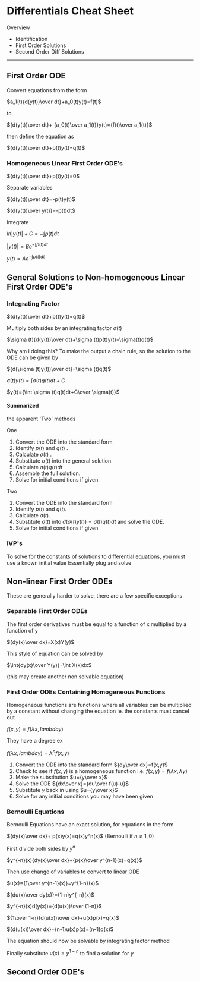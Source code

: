# Differentials Cheat Sheet

Overview

* Identification
* First Order Solutions
* Second Order Diff Solutions

---

## First Order ODE

Convert equations from the form

$a_1(t){d(y(t))\over dt}+a_0(t)y(t)=f(t)$ 

to

${d(y(t))\over dt}+ {a_0(t)\over a_1(t)}y(t)={f(t)\over a_1(t)}$

then define the equation as

${d(y(t))\over dt}+p(t)y(t)=q(t)$

### Homogeneous Linear First Order ODE's

${d(y(t))\over dt}+p(t)y(t)=0$

Separate variables

${d(y(t))\over dt}=-p(t)y(t)$

${d(y(t))\over y(t)}=-p(t)dt$

Integrate

$ln|y(t)|+C = -\int p(t)dt$

$|y(t)|=Be^{-\int p(t)dt}$

$y(t)=Ae^{-\int p(t)dt}$

## General Solutions to Non-homogeneous Linear First Order ODE's

### Integrating Factor

${d(y(t))\over dt}+p(t)y(t)=q(t)$

Multiply both sides by an integrating factor $\sigma (t)$

$\sigma (t){d(y(t))\over dt}+\sigma (t)p(t)y(t)=\sigma(t)q(t)$

Why am i doing this? To make the output a chain rule, so the solution to the ODE can be given by

${d(\sigma (t)y(t))\over dt}=\sigma (t)q(t)$

$\sigma (t)y(t)=\int \sigma (t)q(t)dt+C$

$y(t)={\int \sigma (t)q(t)dt+C\over \sigma(t)}$

#### Summarized

the apparent 'Two' methods

One

1. Convert the ODE into the standard form
2. Identify $p(t)$ and $q(t)$ .
3. Calculate $\sigma(t)$ .
4. Substitute $\sigma(t)$ into the general solution.
5. Calculate $\sigma(t)q(t)dt$
6. Assemble the full solution.
7. Solve for initial conditions if given.

Two

1. Convert the ODE into the standard form
2. Identify $p(t)$ and $q(t)$.
3. Calculate $\sigma(t)$.
4. Substitute $\sigma(t)$ into $d(\sigma(t)y(t))=\sigma(t)q(t)dt$ and solve the ODE.
5. Solve for initial conditions if given

### IVP's

To solve for the constants of solutions to differential equations, you must use a known initial value
    Essentially plug and solve

## Non-linear First Order ODEs

These are generally harder to solve, there are a few specific exceptions

### Separable First Order ODEs

The first order derivatives must be equal to a function of x multiplied by a function of y

${dy(x)\over dx}=X(x)Y(y)$

This style of equation can be solved by

$\int{dy(x)\over Y(y)}=\int X(x)dx$

(this may create another non solvable equation)

### First Order ODEs Containing Homogeneous Functions

Homogeneous functions are functions where all variables can be multiplied by a constant without changing the equation ie. the constants must cancel out

$f(x,y)=f(\lambda x,lambda y)$

They have a degree ex

$f(\lambda x,lambda y)=\lambda^n f(x,y)$

1. Convert the ODE into the standard form ${dy\over dx}=f(x,y)$
2. Check to see if $f(x,y)$ is a homogeneous function i.e. $f(x,y)=f(\lambda x, \lambda y)$
3. Make the substitution $u={y\over x}$
4. Solve the ODE ${dx\over x}={du\over f(u)-u}$
5. Substitute $y$ back in using $u={y\over x}$
6. Solve for any initial conditions you may have been given

### Bernoulli Equations

Bernoulli Equations have an exact solution, for equations in the form

${dy(x)\over dx}+ p(x)y(x)=q(x)y^n(x)$ (Bernoulli if $n\neq 1,0$)

First divide both sides by $y^n$

$y^{-n}(x){dy(x)\over dx}+{p{x}\over y^{n-1}(x)=q(x)}$

Then use change of variables to convert to linear ODE

$u(x)={1\over y^{n-1}(x)}=y^{1-n}(x)$

${du(x)\over dy(x)}=(1-n)y^{-n}(x)$

$y^{-n}(x)d(y(x))={d(u(x))\over (1-n)}$

${1\over 1-n}{d(u(x))\over dx}+u(x)p(x)=q(x)$

${d(u(x))\over dx}+(n-1)u(x)p(x)=(n-1)q(x)$

The equation should now be solvable by integrating factor method

Finally substitute $u(x)=y^{1-n}$ to find a solution for $y$

## Second Order ODE's



